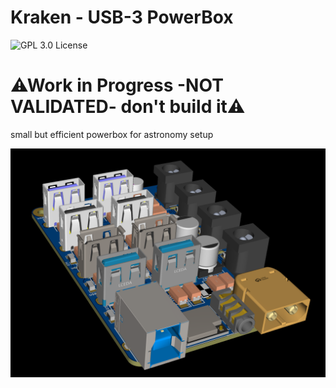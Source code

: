 # Kraken - USB-3 PowerBox
![GPL 3.0 License](https://img.shields.io/badge/GitHub-GPL--3.0-informational)

# ⚠Work in Progress -NOT VALIDATED- don't build it⚠

 small but efficient powerbox for astronomy setup


![3D_view](https://raw.githubusercontent.com/zurp-astronomics/kraken/main/kraken_powerbox_3D.png)
